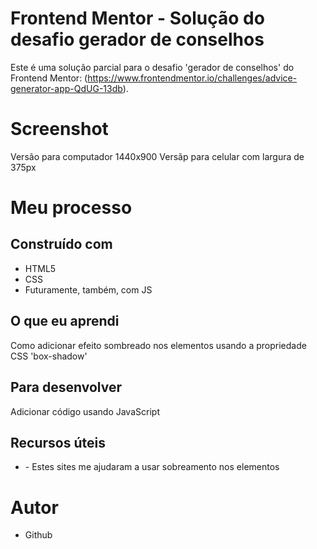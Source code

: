 # Frontend Mentor - Solução do desafio gerador de conselhos

Este é uma solução parcial para o desafio 'gerador de conselhos' do Frontend Mentor: (https://www.frontendmentor.io/challenges/advice-generator-app-QdUG-13db).

# Screenshot

Versão para computador 1440x900 [](./design/desktop-preview.jpg)
Versãp para celular com largura de 375px [](./design/mobile-design.jpg)

# Meu processo

## Construído com

- HTML5
- CSS
- Futuramente, também, com JS

## O que eu aprendi

Como adicionar efeito sombreado nos elementos usando a propriedade CSS 'box-shadow'

## Para desenvolver

Adicionar código usando JavaScript

## Recursos úteis

- [](https://markusstange.wordpress.com/2009/02/15/fun-with-box-shadows/) [](https://developer.mozilla.org/pt-BR/docs/Web/CSS/box-shadow#live_examples) - Estes sites me ajudaram a usar sobreamento nos elementos

# Autor

- Github [](https://github.com/Samuel-R-Andrade)